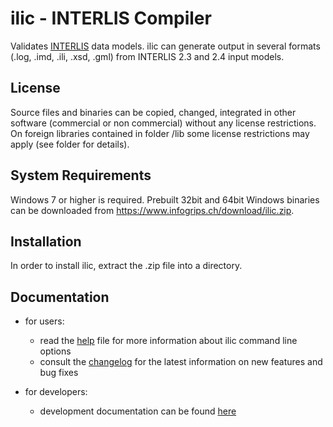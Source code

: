 # ilic - INTERLIS Compiler
Validates [INTERLIS](https://www.interlis.ch) data models. 
ilic can generate output in several formats (.log, .imd, .ili, .xsd, .gml) from INTERLIS 2.3 and 2.4 input models.

## License
Source files and binaries can be copied, changed, integrated in other software (commercial or non commercial) without any license restrictions. 
On foreign libraries contained in folder /lib some license restrictions may apply (see folder for details).

## System Requirements
Windows 7 or higher is required. Prebuilt 32bit and 64bit Windows binaries can be
downloaded from https://www.infogrips.ch/download/ilic.zip.

## Installation
In order to install ilic, extract the .zip file into a directory.

## Documentation

+ for users: 
  - read the [help](./doc/help.txt) file for more information about ilic command line options
  - consult the [changelog](./doc/changelog.txt) for the latest information on new features and bug fixes

+ for developers:
  - development documentation can be found [here](./doc/dev/readme.md)
